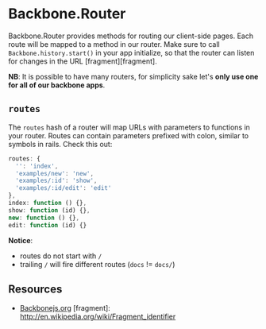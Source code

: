# Backbone.Router

Backbone.Router provides methods for routing our client-side pages. Each route 
will be mapped to a method in our router. Make sure to call 
`Backbone.history.start()` in your app initialize, so that the router can listen 
for changes in the URL [fragment][fragment]. 

**NB**: It is possible to have many routers, for simplicity sake let's **only use 
one for all of our backbone apps**.

## `routes`

The `routes` hash of a router will map URLs with parameters to functions in your 
router. Routes can contain parameters prefixed with colon, similar to symbols in 
rails. Check this out:

```js
routes: {
  '': 'index',
  'examples/new': 'new',
  'examples/:id': 'show',
  'examples/:id/edit': 'edit'
},
index: function () {},
show: function (id) {},
new: function () {},
edit: function (id) {}
```

**Notice**:
+  routes do not start with `/`
+  trailing `/` will fire different routes (`docs` != `docs/`)

## Resources
+  [Backbonejs.org](http://backbonejs.org/#Router)
[fragment]: http://en.wikipedia.org/wiki/Fragment_identifier
